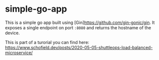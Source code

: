 # simple-go-app

This is a simple go app built using [Gin]https://github.com/gin-gonic/gin. It exposes a single endpoint on port `:8080` and returns the hostname of the device.

This is part of a turorial you can find here: https://www.schofield.dev/posts/2020-05-05-shuttleops-load-balanced-microservice/

